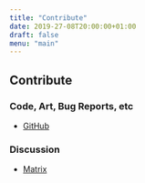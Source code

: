 ```yaml
---
title: "Contribute"
date: 2019-27-08T20:00:00+01:00
draft: false
menu: "main"
---
```

## Contribute

### Code, Art, Bug Reports, etc
 * [GitHub](https://github.com/glimpse-editor/Glimpse)
 
### Discussion
 * [Matrix](https://matrix.to/#/+glimpse:matrix.org)
